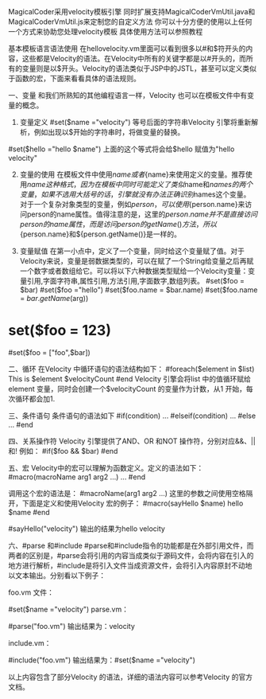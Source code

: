 MagicalCoder采用velocity模板引擎
同时扩展支持MagicalCoderVmUtil.java和MagicalCoderVmUtil.js来定制您的自定义方法
你可以十分方便的使用以上任何一个方式来协助您处理velocity模板 具体使用方法可以参照教程

基本模板语言语法使用
在hellovelocity.vm里面可以看到很多以#和$符开头的内容，这些都是Velocity的语法。在Velocity中所有的关键字都是以#开头的，而所有的变量则是以$开头。Velocity的语法类似于JSP中的JSTL，甚至可以定义类似于函数的宏，下面来看看具体的语法规则。

一、变量
和我们所熟知的其他编程语言一样，Velocity 也可以在模板文件中有变量的概念。

1. 变量定义
#set($name ="velocity")
等号后面的字符串Velocity 引擎将重新解析，例如出现以$开始的字符串时，将做变量的替换。

#set($hello ="hello $name")
上面的这个等式将会给$hello 赋值为"hello velocity"

2. 变量的使用
在模板文件中使用$name或者${name}来使用定义的变量。推荐使用${name}这种格式，因为在模板中同时可能定义了类似$name和$names的两个变量，如果不选用大括号的话，引擎就没有办法正确识别$names这个变量。
对于一个复杂对象类型的变量，例如$person，可以使用${person.name}来访问person的name属性。值得注意的是，这里的${person.name}并不是直接访问person的name属性，而是访问person的getName()方法，所以${person.name}和${person.getName()}是一样的。

3. 变量赋值
在第一小点中，定义了一个变量，同时给这个变量赋了值。对于Velocity来说，变量是弱数据类型的，可以在赋了一个String给变量之后再赋一个数字或者数组给它。可以将以下六种数据类型赋给一个Velocity变量：变量引用,字面字符串,属性引用,方法引用,字面数字,数组列表。
#set($foo = $bar)
#set($foo ="hello")
#set($foo.name = $bar.name)
#set($foo.name = $bar.getName($arg))
# set($foo = 123)
#set($foo = ["foo",$bar])

二、循环
在Velocity 中循环语句的语法结构如下：
#foreach($element in $list)
 This is $element
 $velocityCount
#end
Velocity 引擎会将list 中的值循环赋给element 变量，同时会创建一个$velocityCount 的变量作为计数，从1 开始，每次循环都会加1.

三、条件语句
条件语句的语法如下
#if(condition)
...
#elseif(condition)
…
#else
…
#end

四、关系操作符
Velocity 引擎提供了AND、OR 和NOT 操作符，分别对应&&、||和! 例如：
#if($foo && $bar)
#end

五、宏
Velocity中的宏可以理解为函数定义。定义的语法如下：
#macro(macroName arg1 arg2 …)
...
#end

调用这个宏的语法是：
#macroName(arg1 arg2 …)
这里的参数之间使用空格隔开，下面是定义和使用Velocity 宏的例子：
#macro(sayHello $name)
hello $name
#end

#sayHello("velocity")
输出的结果为hello velocity

六、#parse 和#include
#parse和#include指令的功能都是在外部引用文件，而两者的区别是，#parse会将引用的内容当成类似于源码文件，会将内容在引入的地方进行解析，#include是将引入文件当成资源文件，会将引入内容原封不动地以文本输出。分别看以下例子：

foo.vm 文件：

#set($name ="velocity")
parse.vm：

#parse("foo.vm")
输出结果为：velocity

include.vm：

#include("foo.vm")
输出结果为：#set($name ="velocity")

以上内容包含了部分Velocity 的语法，详细的语法内容可以参考Velocity 的官方文档。
